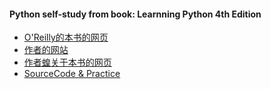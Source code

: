 #### Python self-study from book: Learnning Python 4th Edition
- [O'Reilly的本书的网页](http://www.oreilly.com/catalog/9780596158064/)
- [作者的网站](http://www.rmi.net/~lutz)
- [作者蝗关于本书的网页](http://www.rmi.net/~lutz/about-lp.html)
- [SourceCode & Practice](http://www.oreilly.com/catalog/9780596158064/)
